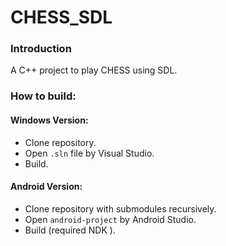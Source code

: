 # CHESS_SDL

### Introduction

A C++ project to play CHESS using SDL.

### How to build:

#### Windows Version: 
- Clone repository.
- Open `.sln` file by Visual Studio.
- Build.

#### Android Version:
- Clone repository with submodules recursively.
- Open `android-project` by Android Studio.
- Build (required NDK ).
